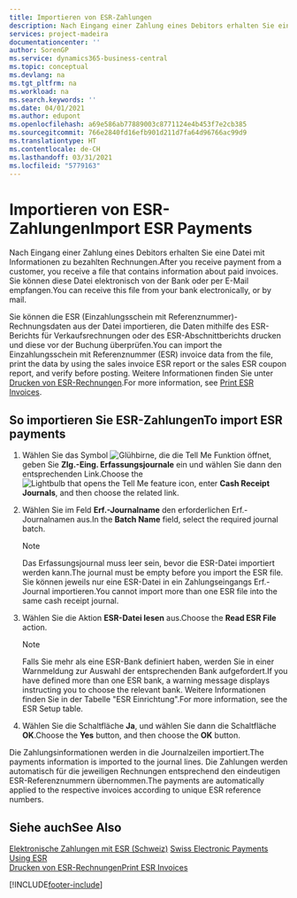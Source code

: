 ```yaml
---
title: Importieren von ESR-Zahlungen
description: Nach Eingang einer Zahlung eines Debitors erhalten Sie eine Datei mit Informationen zu bezahlten Rechnungen. Sie können diese Datei elektronisch von der Bank oder per E-Mail empfangen.
services: project-madeira
documentationcenter: ''
author: SorenGP
ms.service: dynamics365-business-central
ms.topic: conceptual
ms.devlang: na
ms.tgt_pltfrm: na
ms.workload: na
ms.search.keywords: ''
ms.date: 04/01/2021
ms.author: edupont
ms.openlocfilehash: a69e586ab77889003c8771124e4b453f7e2cb385
ms.sourcegitcommit: 766e2840fd16efb901d211d7fa64d96766ac99d9
ms.translationtype: HT
ms.contentlocale: de-CH
ms.lasthandoff: 03/31/2021
ms.locfileid: "5779163"
---
```

# <a name="import-esr-payments"></a><span data-ttu-id="945b2-104">Importieren von ESR-Zahlungen</span><span class="sxs-lookup"><span data-stu-id="945b2-104">Import ESR Payments</span></span>
<span data-ttu-id="945b2-105">Nach Eingang einer Zahlung eines Debitors erhalten Sie eine Datei mit Informationen zu bezahlten Rechnungen.</span><span class="sxs-lookup"><span data-stu-id="945b2-105">After you receive payment from a customer, you receive a file that contains information about paid invoices.</span></span> <span data-ttu-id="945b2-106">Sie können diese Datei elektronisch von der Bank oder per E-Mail empfangen.</span><span class="sxs-lookup"><span data-stu-id="945b2-106">You can receive this file from your bank electronically, or by mail.</span></span>  

<span data-ttu-id="945b2-107">Sie können die ESR (Einzahlungsschein mit Referenznummer)-Rechnungsdaten aus der Datei importieren, die Daten mithilfe des ESR-Berichts für Verkaufsrechnungen oder des ESR-Abschnittberichts drucken und diese vor der Buchung überprüfen.</span><span class="sxs-lookup"><span data-stu-id="945b2-107">You can import the Einzahlungsschein mit Referenznummer (ESR) invoice data from the file, print the data by using the sales invoice ESR report or the sales ESR coupon report, and verify before posting.</span></span> <span data-ttu-id="945b2-108">Weitere Informationen finden Sie unter [Drucken von ESR-Rechnungen](how-to-print-esr-invoices.md).</span><span class="sxs-lookup"><span data-stu-id="945b2-108">For more information, see [Print ESR Invoices](how-to-print-esr-invoices.md).</span></span>  

## <a name="to-import-esr-payments"></a><span data-ttu-id="945b2-109">So importieren Sie ESR-Zahlungen</span><span class="sxs-lookup"><span data-stu-id="945b2-109">To import ESR payments</span></span>  

1.  <span data-ttu-id="945b2-110">Wählen Sie das Symbol ![Glühbirne, die die Tell Me Funktion öffnet](../../media/ui-search/search_small.png "Tell me-Funktion"), geben Sie **Zlg.-Eing. Erfassungsjournale** ein und wählen Sie dann den entsprechenden Link.</span><span class="sxs-lookup"><span data-stu-id="945b2-110">Choose the ![Lightbulb that opens the Tell Me feature](../../media/ui-search/search_small.png "Tell me what you want to do") icon, enter **Cash Receipt Journals**, and then choose the related link.</span></span>  
2.  <span data-ttu-id="945b2-111">Wählen Sie im Feld **Erf.-Journalname** den erforderlichen Erf.-Journalnamen aus.</span><span class="sxs-lookup"><span data-stu-id="945b2-111">In the **Batch Name** field, select the required journal batch.</span></span>  

    > [!NOTE]  
    >  <span data-ttu-id="945b2-112">Das Erfassungsjournal muss leer sein, bevor die ESR-Datei importiert werden kann.</span><span class="sxs-lookup"><span data-stu-id="945b2-112">The journal must be empty before you import the ESR file.</span></span> <span data-ttu-id="945b2-113">Sie können jeweils nur eine ESR-Datei in ein Zahlungseingangs Erf.-Journal importieren.</span><span class="sxs-lookup"><span data-stu-id="945b2-113">You cannot import more than one ESR file into the same cash receipt journal.</span></span>  

3.  <span data-ttu-id="945b2-114">Wählen Sie die Aktion **ESR-Datei lesen** aus.</span><span class="sxs-lookup"><span data-stu-id="945b2-114">Choose the **Read ESR File** action.</span></span>  

    > [!NOTE]  
    >  <span data-ttu-id="945b2-115">Falls Sie mehr als eine ESR-Bank definiert haben, werden Sie in einer Warnmeldung zur Auswahl der entsprechenden Bank aufgefordert.</span><span class="sxs-lookup"><span data-stu-id="945b2-115">If you have defined more than one ESR bank, a warning message displays instructing you to choose the relevant bank.</span></span> <span data-ttu-id="945b2-116">Weitere Informationen finden Sie in der Tabelle "ESR Einrichtung".</span><span class="sxs-lookup"><span data-stu-id="945b2-116">For more information, see the ESR Setup table.</span></span>  

4.  <span data-ttu-id="945b2-117">Wählen Sie die Schaltfläche **Ja**, und wählen Sie dann die Schaltfläche **OK**.</span><span class="sxs-lookup"><span data-stu-id="945b2-117">Choose the **Yes** button, and then choose the **OK** button.</span></span>  

<span data-ttu-id="945b2-118">Die Zahlungsinformationen werden in die Journalzeilen importiert.</span><span class="sxs-lookup"><span data-stu-id="945b2-118">The payments information is imported to the journal lines.</span></span> <span data-ttu-id="945b2-119">Die Zahlungen werden automatisch für die jeweiligen Rechnungen entsprechend den eindeutigen ESR-Referenznummern übernommen.</span><span class="sxs-lookup"><span data-stu-id="945b2-119">The payments are automatically applied to the respective invoices according to unique ESR reference numbers.</span></span>  

## <a name="see-also"></a><span data-ttu-id="945b2-120">Siehe auch</span><span class="sxs-lookup"><span data-stu-id="945b2-120">See Also</span></span>  
 <span data-ttu-id="945b2-121">[Elektronische Zahlungen mit ESR (Schweiz)](swiss-electronic-payments-using-esr.md) </span><span class="sxs-lookup"><span data-stu-id="945b2-121">[Swiss Electronic Payments Using ESR](swiss-electronic-payments-using-esr.md) </span></span>  
 [<span data-ttu-id="945b2-122">Drucken von ESR-Rechnungen</span><span class="sxs-lookup"><span data-stu-id="945b2-122">Print ESR Invoices</span></span>](how-to-print-esr-invoices.md)


[!INCLUDE[footer-include](../../includes/footer-banner.md)]